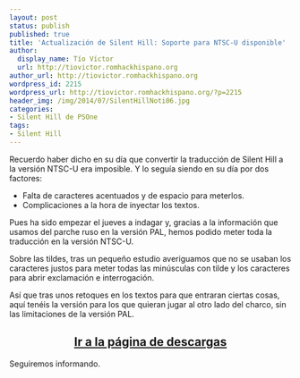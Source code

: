 ```yaml
---
layout: post
status: publish
published: true
title: 'Actualización de Silent Hill: Soporte para NTSC-U disponible'
author:
  display_name: Tío Víctor
  url: http://tiovictor.romhackhispano.org
author_url: http://tiovictor.romhackhispano.org
wordpress_id: 2215
wordpress_url: http://tiovictor.romhackhispano.org/?p=2215
header_img: /img/2014/07/SilentHillNoti06.jpg
categories:
- Silent Hill de PSOne
tags:
- Silent Hill
---
```

Recuerdo haber dicho en su día que convertir la traducción de Silent Hill a la versión 
NTSC-U era imposible. Y lo seguía siendo en su día por dos factores:

- Falta de caracteres acentuados y de espacio para meterlos.  
- Complicaciones a la hora de inyectar los textos.

Pues ha sido empezar el jueves a indagar y, gracias a la información que usamos del parche 
ruso en la versión PAL, hemos podido meter toda la traducción en la versión NTSC-U.

Sobre las tildes, tras un pequeño estudio averiguamos que no se usaban los caracteres justos 
para meter todas las minúsculas con tilde y los caracteres para abrir exclamación e interrogación.

Así que tras unos retoques en los textos para que entraran ciertas cosas, aquí tenéis la versión 
para los que quieran jugar al otro lado del charco, sin las limitaciones de la versión PAL.

<h2 style="text-align: center;"><strong><a href="http://tiovictor.romhackhispano.org/silent-hill-1/descargar/">Ir 
a la página de descargas</a></strong></h2>
Seguiremos informando.
